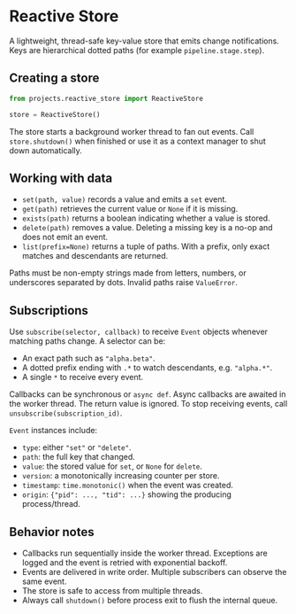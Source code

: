 # Reactive Store

A lightweight, thread-safe key-value store that emits change notifications.
Keys are hierarchical dotted paths (for example `pipeline.stage.step`).

## Creating a store

```python
from projects.reactive_store import ReactiveStore

store = ReactiveStore()
```

The store starts a background worker thread to fan out events. Call
`store.shutdown()` when finished or use it as a context manager to shut down
automatically.

## Working with data

- `set(path, value)` records a value and emits a `set` event.
- `get(path)` retrieves the current value or `None` if it is missing.
- `exists(path)` returns a boolean indicating whether a value is stored.
- `delete(path)` removes a value. Deleting a missing key is a no-op and does not
  emit an event.
- `list(prefix=None)` returns a tuple of paths. With a prefix, only exact
  matches and descendants are returned.

Paths must be non-empty strings made from letters, numbers, or underscores
separated by dots. Invalid paths raise `ValueError`.

## Subscriptions

Use `subscribe(selector, callback)` to receive `Event` objects whenever
matching paths change. A selector can be:

- An exact path such as `"alpha.beta"`.
- A dotted prefix ending with `.*` to watch descendants, e.g. `"alpha.*"`.
- A single `*` to receive every event.

Callbacks can be synchronous or `async def`. Async callbacks are awaited in
the worker thread. The return value is ignored. To stop receiving events, call
`unsubscribe(subscription_id)`.

`Event` instances include:

- `type`: either `"set"` or `"delete"`.
- `path`: the full key that changed.
- `value`: the stored value for `set`, or `None` for `delete`.
- `version`: a monotonically increasing counter per store.
- `timestamp`: `time.monotonic()` when the event was created.
- `origin`: `{"pid": ..., "tid": ...}` showing the producing
  process/thread.

## Behavior notes

- Callbacks run sequentially inside the worker thread. Exceptions are logged and
  the event is retried with exponential backoff.
- Events are delivered in write order. Multiple subscribers can observe the same
  event.
- The store is safe to access from multiple threads.
- Always call `shutdown()` before process exit to flush the internal queue.

